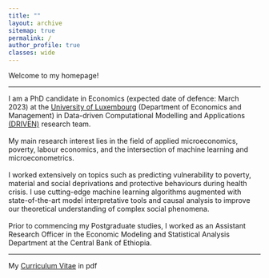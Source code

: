 ```yaml
---
title: ""
layout: archive
sitemap: true
permalink: /
author_profile: true
classes: wide
---
```


Welcome to my homepage!

***

I am a PhD candidate in Economics (expected date of defence: March 2023) at the <a href="https://wwwen.uni.lu/fdef/department_of_economics_and_management/"> University of Luxembourg</a> (Department of Economics and Management) in Data-driven Computational Modelling and Applications <a href="https://driven.uni.lu/team/"> (DRIVEN)</a> research team.
<br>
<br>
My main research interest lies in the field of applied microeconomics, poverty, labour economics, and the intersection of machine learning and microeconometrics.
<br>
<br>
I worked extensively on topics such as predicting vulnerability to poverty, material and social deprivations and protective behaviours during health crisis. I use cutting-edge machine learning algorithms augmented with state-of-the-art model
interpretative tools and causal analysis to improve our theoretical understanding of complex social phenomena.
<br>
<br>
Prior to commencing my Postgraduate studies, I worked as an Assistant Research Officer in the Economic Modeling and Statistical Analysis Department at the Central Bank of Ethiopia.
 
 ****
 
My [Curriculum Vitae](/_pages/Taye_cv.pdf) in pdf
<!-- <a href="https://github.com/alextaye/alextaye.github.io/_pages/Taye_cv.pdf" target="_blank"> Curriculum Vitae </a>

 
***
### My research interests are:
- Well-posedness of nonlinear and nonlocal/fractional evolutionary PDEs.
- Long-time behavior and regularity of solutions to PDEs.
- Numerical analysis of PDEs.
- Applications of PDEs, e.g., in nonlinear acoustics, fluid dynamics, and tumor growth modeling (corresponding to the images on the right hand side from top to bottom, respectively).





 <br> <span style="color:red">**Research Highlight:**</span>
*See <a href="https://www.llnl.gov/news/llnl-led-team-uses-machine-learning-derive-black-hole-motion-gravitational-waves">this press release</a> about my recent work on machine learning and black holes!*
<br> -->


<!-- <br> 
## Current Research Grants
**LDRD&nbsp;&nbsp;2022&ndash;2024**&nbsp;&nbsp; Adaptive Sampling for Risk-Averse Design and Optimization (PI, *$450,000/year*)


### Other notes:
- I still do finite element research! In fact, I'm an active [MFEM](https://mfem.org/) developer. Check out our (growing) list of examples codes and miniapps [here](https://mfem.org/examples/).
- This website has been tidied up a little bit. If you are interested in my old finite element work (2015-2020), short summaries can still be found [here](/research/).<br> -->
